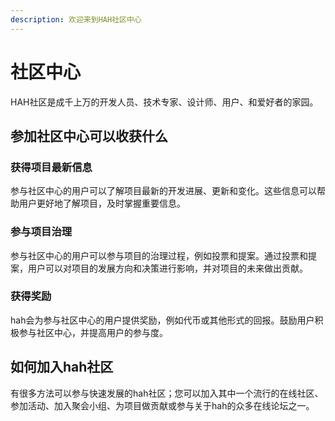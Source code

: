 ```yaml
---
description: 欢迎来到HAH社区中心
---
```


# 社区中心

HAH社区是成千上万的开发人员、技术专家、设计师、用户、和爱好者的家园。

## 参加社区中心可以收获什么

### 获得项目最新信息

参与社区中心的用户可以了解项目最新的开发进展、更新和变化。这些信息可以帮助用户更好地了解项目，及时掌握重要信息。

### 参与项目治理

参与社区中心的用户可以参与项目的治理过程，例如投票和提案。通过投票和提案，用户可以对项目的发展方向和决策进行影响，并对项目的未来做出贡献。

### 获得奖励

hah会为参与社区中心的用户提供奖励，例如代币或其他形式的回报。鼓励用户积极参与社区中心，并提高用户的参与度。

## 如何加入hah社区

有很多方法可以参与快速发展的hah社区；您可以加入其中一个流行的在线社区、参加活动、加入聚会小组、为项目做贡献或参与关于hah的众多在线论坛之一。
